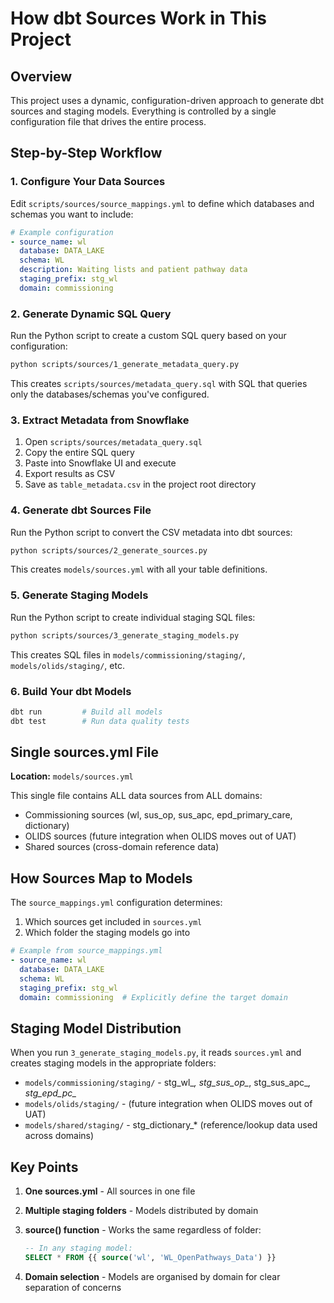 # How dbt Sources Work in This Project

## Overview

This project uses a dynamic, configuration-driven approach to generate dbt sources and staging models. Everything is controlled by a single configuration file that drives the entire process.

## Step-by-Step Workflow

### 1. Configure Your Data Sources

Edit `scripts/sources/source_mappings.yml` to define which databases and schemas you want to include:

```yaml
# Example configuration
- source_name: wl
  database: DATA_LAKE
  schema: WL
  description: Waiting lists and patient pathway data
  staging_prefix: stg_wl
  domain: commissioning
```

### 2. Generate Dynamic SQL Query

Run the Python script to create a custom SQL query based on your configuration:

```bash
python scripts/sources/1_generate_metadata_query.py
```

This creates `scripts/sources/metadata_query.sql` with SQL that queries only the databases/schemas you've configured.

### 3. Extract Metadata from Snowflake

1. Open `scripts/sources/metadata_query.sql`
2. Copy the entire SQL query
3. Paste into Snowflake UI and execute
4. Export results as CSV 
5. Save as `table_metadata.csv` in the project root directory

### 4. Generate dbt Sources File

Run the Python script to convert the CSV metadata into dbt sources:

```bash
python scripts/sources/2_generate_sources.py
```

This creates `models/sources.yml` with all your table definitions.

### 5. Generate Staging Models

Run the Python script to create individual staging SQL files:

```bash
python scripts/sources/3_generate_staging_models.py
```

This creates SQL files in `models/commissioning/staging/`, `models/olids/staging/`, etc.

### 6. Build Your dbt Models

```bash
dbt run         # Build all models
dbt test        # Run data quality tests
```

## Single sources.yml File

**Location:** `models/sources.yml`

This single file contains ALL data sources from ALL domains:
- Commissioning sources (wl, sus_op, sus_apc, epd_primary_care, dictionary)
- OLIDS sources (future integration when OLIDS moves out of UAT)
- Shared sources (cross-domain reference data)

## How Sources Map to Models

The `source_mappings.yml` configuration determines:
1. Which sources get included in `sources.yml`
2. Which folder the staging models go into

```yaml
# Example from source_mappings.yml
- source_name: wl
  database: DATA_LAKE
  schema: WL
  staging_prefix: stg_wl
  domain: commissioning  # Explicitly define the target domain
```

## Staging Model Distribution

When you run `3_generate_staging_models.py`, it reads `sources.yml` and creates staging models in the appropriate folders:

- `models/commissioning/staging/` - stg_wl_*, stg_sus_op_*, stg_sus_apc_*, stg_epd_pc_*
- `models/olids/staging/` - (future integration when OLIDS moves out of UAT)
- `models/shared/staging/` - stg_dictionary_* (reference/lookup data used across domains)

## Key Points

1. **One sources.yml** - All sources in one file
2. **Multiple staging folders** - Models distributed by domain
3. **source() function** - Works the same regardless of folder:
   ```sql
   -- In any staging model:
   SELECT * FROM {{ source('wl', 'WL_OpenPathways_Data') }}
   ```

4. **Domain selection** - Models are organised by domain for clear separation of concerns